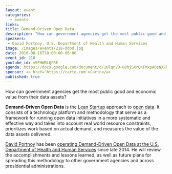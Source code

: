 ```yaml
---
layout: event
categories: 
  - events
links:
title: Demand-Driven Open Data
description: "How can government agencies get the most public good and economic value from their data assets? David Portnoy will talk about Demand-Driven Open Data at the U.S. Department of Health and Human Services and what he was able to accomplish with it."
speakers:
 - David Portnoy, U.S. Department of Health and Human Services
image: /images/events/218-ddod.jpg
date: 2016-08-16T18:00:00-06:00
event_id: 218
youtube_id: v9PHWBLQFRE
agenda: https://docs.google.com/document/d/1UlqnVO-u8hjSXrQKFMxpA0sNX7h1_QxzHXj69CIK5Yo/edit#
sponsor: <a href='https://carto.com'>Carto</a>
published: true
---
```


How can government agencies get the most public good and economic value from their data assets?  

**Demand-Driven Open Data** is the [Lean Startup](https://en.wikipedia.org/wiki/Lean_startup) approach to [open data](https://en.wikipedia.org/wiki/Open_data).  It consists of a technology platform and methodology that serve as a framework for running open data initiatives in a more systematic and effective way and takes into account real world resource constraints, prioritizes work based on actual demand, and measures the value of the data assets delivered.

[David Portnoy](https://www.linkedin.com/in/davidportnoy) has been [operating Demand-Driven Open Data at the U.S. Department of Health and Human Services](http://ddod.healthdata.gov/wiki/Main_Page) since late 2014. He will review the accomplishments and lessons learned, as well as future plans for spreading this methodology to other government agencies and across presidential administrations.

